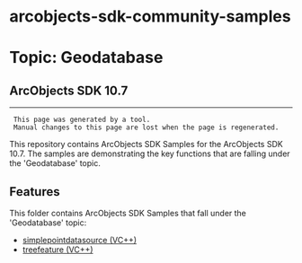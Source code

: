 # arcobjects-sdk-community-samples 
# Topic: Geodatabase
## ArcObjects SDK 10.7  

----------
     This page was generated by a tool.
     Manual changes to this page are lost when the page is regenerated.

This repository contains ArcObjects SDK Samples for the ArcObjects SDK 10.7.  The samples are demonstrating the key functions that are falling under the 'Geodatabase' topic.  


## Features

This folder contains ArcObjects SDK Samples that fall under the 'Geodatabase' topic:

* [simplepointdatasource (VC++)](../../../../tree/master/Vcpp/Geodatabase/simplepointdatasource)  
* [treefeature (VC++)](../../../../tree/master/Vcpp/Geodatabase/treefeature)  


